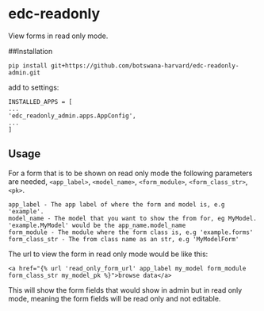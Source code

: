 # edc-readonly

View forms in read only mode. 

##Installation

    pip install git+https://github.com/botswana-harvard/edc-readonly-admin.git
    
add to settings:
    
    INSTALLED_APPS = [
    ...
    'edc_readonly_admin.apps.AppConfig',
    ...
    ]
    
## Usage

For a form that is to be shown on read only mode the following parameters are needed, `<app_label>`, `<model_name>`, `<form_module>`, `<form_class_str>`, `<pk>`.

    app_label - The app label of where the form and model is, e.g 'example'.
    model_name - The model that you want to show the from for, eg MyModel. 'example.MyModel' would be the app_name.model_name
    form_module - The module where the form class is, e.g 'example.forms'
    form_class_str - The from class name as an str, e.g 'MyModelForm'

The url to view the form in read only mode would be like this:

    <a href="{% url 'read_only_form_url' app_label my_model form_module form_class_str my_model_pk %}">browse data</a>

This will show the form fields that would show in admin but in read only mode, meaning the form fields will be read only and not editable.
